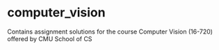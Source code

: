 # computer_vision
Contains assignment solutions for the course Computer Vision (16-720) offered by CMU School of CS 
